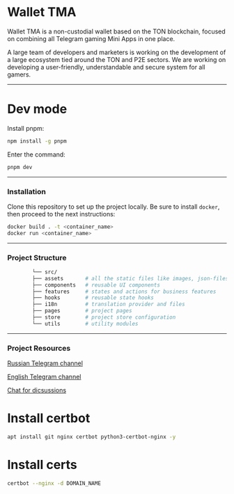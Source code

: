 # Wallet TMA

Wallet TMA is a non-custodial wallet based on the TON blockchain, focused on combining all Telegram gaming Mini Apps in one place.

A large team of developers and marketers is working on the development of a large ecosystem tied around the TON and P2E sectors. We are working on developing a user-friendly, understandable and secure system for all gamers.

---

# Dev mode

Install pnpm:

```bash
npm install -g pnpm
```

Enter the command:

```bash
pnpm dev
```

---

### Installation

Clone this repository to set up the project locally. Be sure to install `docker`, then proceed to the next instructions:

```bash
docker build . -t <container_name>
docker run <container_name>
```

---

### Project Structure

```bash
	    └── src/
        ├── assets       # all the static files like images, json-files for lottie, etc.
        ├── components   # reusable UI components
        ├── features     # states and actions for business features
        ├── hooks        # reusable state hooks
        ├── i18n         # translation provider and files
        ├── pages        # project pages
        ├── store        # project store configuration
        └── utils        # utility modules
```

---

### Project Resources

[Russian Telegram channel](https://t.me/architecton_tech)

[English Telegram channel](https://t.me/architecton_eu)

[Chat for dicsussions](https://t.me/architec_ton)


# Install certbot

```bash
apt install git nginx certbot python3-certbot-nginx -y
```

# Install certs


```bash
certbot --nginx -d DOMAIN_NAME
```
